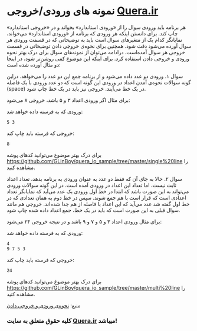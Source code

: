 # نمونه های ورودی/خروجی [Quera.ir](https://quera.ir/)

هر برنامه‌ باید ورودی سوال را از «ورودی استاندارد» بخواند و در «خروجی استاندارد» چاپ کند. برای دانستن اینکه هر ورودی که برنامه‌ از «ورودی استاندارد» می‌خواند، نمایانگر کدام یک از متغیر‌های سوال است باید به توضیحاتی که در قسمت ورودی هر سوال آورده می‌شود دقت شود. همچنین برای نحوه‌ی خروجی دادن توضیحاتی در قسمت خروجی هر سوال آمده‌است. درادامه می‌توان از نمونه‌های سوال برای درک بهتر نحوه ورودی و خروجی دادن استفاده کرد. برای اینکه این موضوع کمی روشن‌تر شود، در اینجا دو مثال آورده شده است:

سوال ۱. ورودی دو عدد داده می‌شود و از برنامه جمع این دو عدد را می‌خواهد. دراین گونه سوالات نحوه‌ی آمدن اعداد در ورودی این گونه است که دو عدد ورودی با یک فاصله (space) در یک خط می‌آیند. خروجی نیز باید در یک خط چاپ شود.

برای مثال اگر ورودی اعداد ۳ و ۵ باشد، خروجی ۸ می‌شود:

ورودی که به فرسته داده خواهد شد:

```
5 3
```
خروجی که فرسته باید چاپ کند:

```
8
```

برای درک بهتر موضوع می‌توانید کد‌های پوشه https://github.com/GLinBoy/quera_io_sample/tree/master/single%20line را مشاهده کنید.

سوال ۲. حالا به جای آن که فقط دو عدد به عنوان ورودی به برنامه بدهد، تعداد اعداد ثابت نیست، اما تعداد این اعداد در ورودی آمده است. در این گونه سوالات ورودی می‌تواند به این صورت باشد که ابتدا در خط اول ورودی یک عدد می‌آید که نمایانگر تعداد اعدادی است که قرار است با هم جمع شوند. سپس در خط دوم به همان تعدادی که در خط اول گفته شد عدد می‌آید که این اعداد با فاصله از هم جدا شده‌اند. خروجی هم مانند سوال قبلی به این صورت است که باید در یک خط، جمع اعداد داده شده چاپ شود.

برای مثال ورودی اعداد ۳ و ۵ و ۷ و ۹ باشد و در نتیجه خروجی ۲۴ می‌شود:

ورودی که به فرسته داده خواهد شد:

```
4
9 7 5 3
```

خروجی که فرسته باید چاپ کند:

```
24
```

برای درک بهتر موضوع می‌توانید کد‌های پوشه https://github.com/GLinBoy/quera_io_sample/tree/master/multi%20line را مشاهده کنید.

منبع: [نحوه‌ی ورودی و خروجی دادن](https://quera.ir/course/assignments/2693/problems/8774)

### کلیه حقوق متعلق به سایت [Quera.ir](https://quera.ir/) میباشد!


